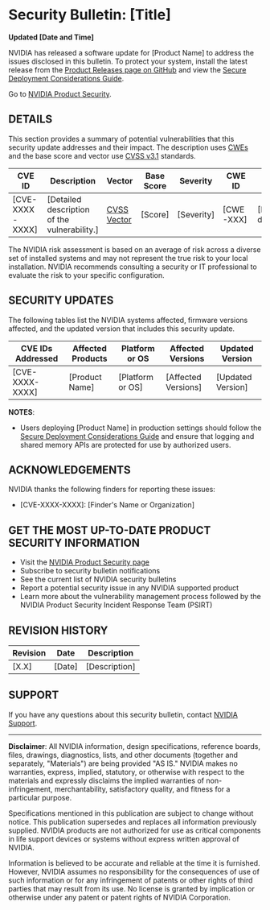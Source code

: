 # Security Bulletin: [Title]

**Updated [Date and Time]**

NVIDIA has released a software update for [Product Name] to address the issues disclosed in this bulletin. To protect your system, install the latest release from the [Product Releases page on GitHub](https://github.com) and view the [Secure Deployment Considerations Guide](https://docs.nvidia.com).

Go to [NVIDIA Product Security](https://www.nvidia.com/en-us/security/).

## DETAILS

This section provides a summary of potential vulnerabilities that this security update addresses and their impact. The description uses [CWEs](https://cwe.mitre.org/) and the base score and vector use [CVSS v3.1](https://www.first.org/cvss/v3.1/) standards.

| CVE ID          | Description                                                                                                                   | Vector                                                                                                     | Base Score | Severity | CWE ID | Impacts                |
|-----------------|-------------------------------------------------------------------------------------------------------------------------------|------------------------------------------------------------------------------------------------------------|------------|----------|--------|------------------------|
| [CVE-XXXX-XXXX] | [Detailed description of the vulnerability.]                                                                                  | [CVSS Vector](https://www.first.org/cvss/calculator/3.1/)                                                  | [Score]    | [Severity] | [CWE-XXX] | [Impact description]   |

The NVIDIA risk assessment is based on an average of risk across a diverse set of installed systems and may not represent the true risk to your local installation. NVIDIA recommends consulting a security or IT professional to evaluate the risk to your specific configuration.

## SECURITY UPDATES

The following tables list the NVIDIA systems affected, firmware versions affected, and the updated version that includes this security update.

| CVE IDs Addressed | Affected Products           | Platform or OS      | Affected Versions   | Updated Version |
|-------------------|-----------------------------|---------------------|---------------------|-----------------|
| [CVE-XXXX-XXXX]   | [Product Name]              | [Platform or OS]    | [Affected Versions] | [Updated Version] |

**NOTES**:
- Users deploying [Product Name] in production settings should follow the [Secure Deployment Considerations Guide](https://docs.nvidia.com) and ensure that logging and shared memory APIs are protected for use by authorized users.

## ACKNOWLEDGEMENTS

NVIDIA thanks the following finders for reporting these issues:
- [CVE-XXXX-XXXX]: [Finder's Name or Organization]

## GET THE MOST UP-TO-DATE PRODUCT SECURITY INFORMATION

- Visit the [NVIDIA Product Security page](https://www.nvidia.com/en-us/security/)
- Subscribe to security bulletin notifications
- See the current list of NVIDIA security bulletins
- Report a potential security issue in any NVIDIA supported product
- Learn more about the vulnerability management process followed by the NVIDIA Product Security Incident Response Team (PSIRT)

## REVISION HISTORY

| Revision | Date       | Description    |
|----------|------------|----------------|
| [X.X]    | [Date]     | [Description]  |

## SUPPORT

If you have any questions about this security bulletin, contact [NVIDIA Support](https://www.nvidia.com/en-us/support/).

---

**Disclaimer**: All NVIDIA information, design specifications, reference boards, files, drawings, diagnostics, lists, and other documents (together and separately, "Materials") are being provided "AS IS." NVIDIA makes no warranties, express, implied, statutory, or otherwise with respect to the materials and expressly disclaims the implied warranties of non-infringement, merchantability, satisfactory quality, and fitness for a particular purpose.

Specifications mentioned in this publication are subject to change without notice. This publication supersedes and replaces all information previously supplied. NVIDIA products are not authorized for use as critical components in life support devices or systems without express written approval of NVIDIA.

Information is believed to be accurate and reliable at the time it is furnished. However, NVIDIA assumes no responsibility for the consequences of use of such information or for any infringement of patents or other rights of third parties that may result from its use. No license is granted by implication or otherwise under any patent or patent rights of NVIDIA Corporation.
